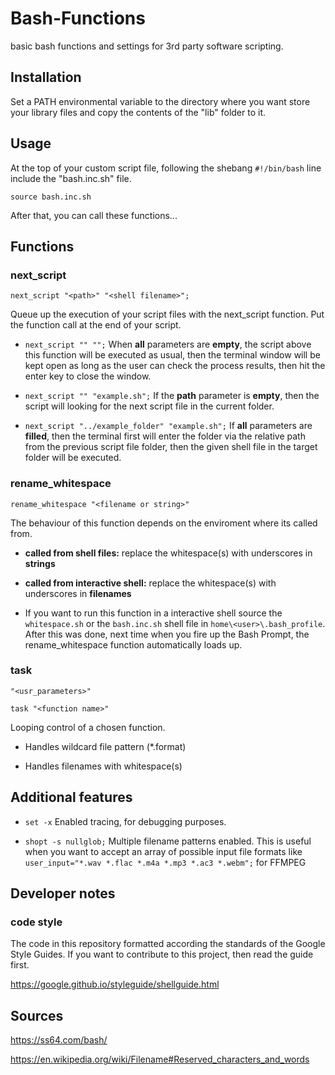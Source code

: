 # Bash-Functions
basic bash functions and settings for 3rd party software scripting.


## Installation

Set a PATH environmental variable to the directory where you want store your library
files and copy the contents of the "lib" folder to it.


## Usage

At the top of your custom script file, following the shebang `#!/bin/bash` line
include the "bash.inc.sh" file.

`source bash.inc.sh`

 After that, you can call these functions...


## Functions

### next_script

`next_script "<path>" "<shell filename>";`

Queue up the execution of your script files with the next_script function.
Put the function call at the end of your script.

- `next_script "" "";` When **all** parameters are **empty**, the script above this function
will be executed as usual, then the terminal window will be kept open as long as the user can check the
process results, then hit the enter key to close the window.

- `next_script "" "example.sh";` If the **path** parameter is **empty**, then the script will looking for the next script
file in the current folder.

- `next_script "../example_folder" "example.sh";` If **all** parameters are **filled**, then the terminal first will enter the folder via
the relative path from the previous script file folder, then the given shell file
in the target folder will be executed.



### rename_whitespace

`rename_whitespace "<filename or string>"`

The behaviour of this function depends on the enviroment where its called from.

- **called from shell files:** replace the whitespace(s) with underscores in **strings**

- **called from interactive shell:** replace the whitespace(s) with underscores in **filenames**

- If you want to run this function in a interactive shell source the
`whitespace.sh` or the `bash.inc.sh` shell file in `home\<user>\.bash_profile`.
After this was done, next time when you fire up the Bash Prompt, the rename_whitespace
function automatically loads up.


### task

`"<usr_parameters>"`

`task "<function name>"`

Looping control of a chosen function.

- Handles wildcard file pattern (*.format)

- Handles filenames with whitespace(s)



## Additional features

- `set -x` Enabled tracing, for debugging purposes.

- `shopt -s nullglob;` Multiple filename patterns enabled. This is useful when you want to accept
an array of possible input file formats like `user_input="*.wav *.flac *.m4a *.mp3 *.ac3 *.webm";` for FFMPEG


## Developer notes

### code style

The code in this repository formatted according the standards of the Google Style Guides.
If you want to contribute to this project, then read the guide first.

https://google.github.io/styleguide/shellguide.html


## Sources

https://ss64.com/bash/

https://en.wikipedia.org/wiki/Filename#Reserved_characters_and_words
